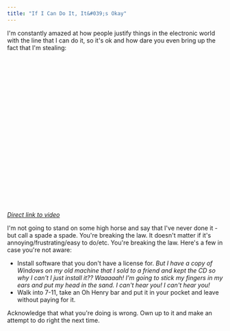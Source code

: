 ```yaml
---
title: "If I Can Do It, It&#039;s Okay"
---
```

<p>I'm constantly amazed at how people justify things in the electronic world with the line that I can do it, so it's ok and how dare you even bring up the fact that I'm stealing:</p>
<p><object width="425" height="344"><param name="movie" value="http://www.youtube.com/v/S0zt4opqL18&color1=0xb1b1b1&color2=0xcfcfcf&hl=en_US&feature=player_embedded&fs=1"></param><param name="allowFullScreen" value="true"></param><param name="allowScriptAccess" value="always"></param><embed src="http://www.youtube.com/v/S0zt4opqL18&color1=0xb1b1b1&color2=0xcfcfcf&hl=en_US&feature=player_embedded&fs=1" type="application/x-shockwave-flash" allowfullscreen="true" allowScriptAccess="always" width="425" height="344"></embed></object></p>
<p><em><a href="http://www.youtube.com/watch?v=S0zt4opqL18&feature=player_embedded">Direct link to video</a></em></p>
<p>I'm not going to stand on some high horse and say that I've never done it - but call a spade a spade.  You're breaking the law.  It doesn't matter if it's annoying/frustrating/easy to do/etc.  You're breaking the law.  Here's a few in case you're not aware:</p>
<ul>
<li>Install software that you don't have a license for.  <em>But I have a copy of Windows on my old machine that I sold to a friend and kept the CD so why I can't I just install it?? Waaaaah!  I'm going to stick my fingers in my ears and put my head in the sand.  I can't hear you!  I can't hear you!</em></li>
<li>Walk into 7-11, take an Oh Henry bar and put it in your pocket and leave without paying for it.</li>
</ul>
<p>Acknowledge that what you're doing is wrong.  Own up to it and make an attempt to do right the next time.</p>
